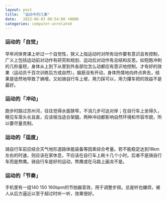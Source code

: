 ```yaml
---
layout: post
title:  "运动中的几事"
date:   2022-06-03 00:54:00 +0800
categories: computer-unrelated
---
```


### 运动的「自觉」
早年间体育课上听过一个自觉性，狭义上指运动时对所有动作要有意识且有控制，广义上包括运动前对动作有研究和规划、运动后对动作有总结和反思。如短跑冲刺的几秒虽短，身体从上到下从里到外各部位怎么动都应有意识地控制，才有好的效果（运动员千百次训练后方成自然）。脑筋没有开动，身体热情地向终点奔去，结果是徒然地导致了熵增。又如骑自行车上坡，用力踩可以，用力攥车把的效益不是最好。

### 运动的「冲动」
跑步时路过苏州河，往往觉得水面狭窄，不消几步可达对岸；在自行车上坐得久，眼见车笼头长且直，应该相当适合架腿。两种冲动都影响自然环境和市容市貌，所以要尽量克制。

### 运动的「适度」
骑自行车前应结合天气地形道路体能装备等因素综合考量。若不能稳定达到18km左右的时速，则应该在家休息，不应该在自行车上耗十几个小时。后者不是骑自行车而是熬鹰。骑自行车是好的运动，熬鹰或在马路上画龙不是。

### 运动的「节奏」
手机里有一组140 150 160bpm的节拍器音效，用于调整步频。总是听也嫌烦，被人从后方逼近以至于超过时听一听，效果很好。